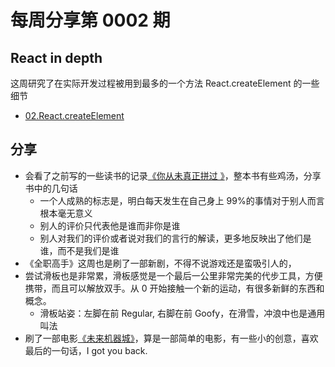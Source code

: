 # 每周分享第 0002 期

## React in depth

这周研究了在实际开发过程被用到最多的一个方法 React.createElement 的一些细节

- [02.React.createElement](https://github.com/luxp/react-in-depth/blob/master/02.React.createElement.md)

## 分享

- 会看了之前写的一些读书的记录[《你从未真正拼过 》](https://book.douban.com/subject/26882462/)，整本书有些鸡汤，分享书中的几句话
  - 一个人成熟的标志是，明白每天发生在自己身上 99%的事情对于别人而言根本毫无意义
  - 别人的评价只代表他是谁而非你是谁
  - 别人对我们的评价或者说对我们的言行的解读，更多地反映出了他们是谁，而不是我们是谁
- 《全职高手》这周也是刷了一部新剧，不得不说游戏还是蛮吸引人的，
- 尝试滑板也是非常累，滑板感觉是一个最后一公里非常完美的代步工具，方便携带，而且可以解放双手。从 0 开始接触一个新的运动，有很多新鲜的东西和概念。
  - 滑板站姿：左脚在前 Regular, 右脚在前 Goofy，在滑雪，冲浪中也是通用叫法
- 刷了一部电影[《未来机器城》](https://movie.douban.com/subject/27200988/)，算是一部简单的电影，有一些小的创意，喜欢最后的一句话，I got you back.
